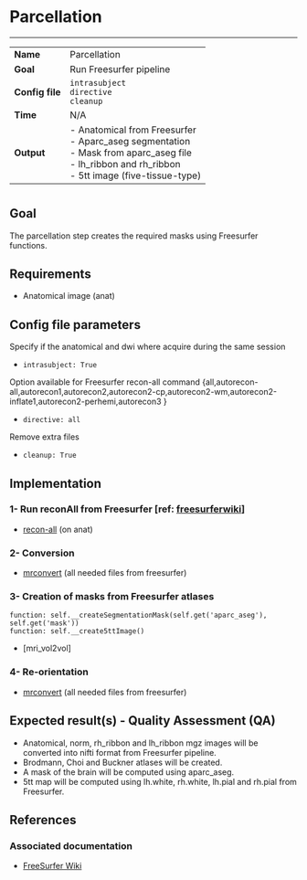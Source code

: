 # Parcellation
---

|                |                                                       |
|----------------|-------------------------------------------------------|
|**Name**        | Parcellation                                          |
|**Goal**        | Run Freesurfer pipeline                               |
|**Config file** | `intrasubject` <br />`directive`<br />`cleanup` |
|**Time**        | N/A                                                   |
|**Output**      | - Anatomical from Freesurfer <br> - Aparc_aseg segmentation <br> - Mask from aparc_aseg file <br> - lh_ribbon and rh_ribbon <br> - 5tt image (five-tissue-type)|

#

## Goal

The parcellation step creates the required masks using Freesurfer functions.

## Requirements

- Anatomical image (anat)

## Config file parameters

Specify if the anatomical and dwi where acquire during the same session<br />
- `intrasubject: True`<br />

Option available for Freesurfer recon-all command {all,autorecon-all,autorecon1,autorecon2,autorecon2-cp,autorecon2-wm,autorecon2-inflate1,autorecon2-perhemi,autorecon3 }<br />
- `directive: all`<br />

Remove extra files<br />
- `cleanup: True`
## Implementation

### 1- Run reconAll from Freesurfer [ref: [freesurferwiki](#wikiFS)]

- [recon-all](https://surfer.nmr.mgh.harvard.edu/fswiki/recon-all) (on anat)

### 2- Conversion

- [mrconvert](https://github.com/MRtrix3/mrtrix3/wiki/mrconvert) (all needed files from freesurfer)

### 3- Creation of masks from Freesurfer atlases

```{.python}
function: self.__createSegmentationMask(self.get('aparc_aseg'), self.get('mask'))
function: self.__create5ttImage()
```

- [mri_vol2vol]

### 4- Re-orientation

- [mrconvert](https://github.com/MRtrix3/mrtrix3/wiki/mrconvert) (all needed files from freesurfer)

## Expected result(s) - Quality Assessment (QA)

- Anatomical, norm, rh_ribbon and lh_ribbon mgz images will be converted into nifti format from Freesurfer pipeline.
- Brodmann, Choi and Buckner atlases will be created.
- A mask of the brain will be computed using aparc_aseg.
- 5tt map will be computed using lh.white, rh.white, lh.pial and rh.pial from Freesurfer.

## References

### Associated documentation

- <a name="wikiFS"></a>[FreeSurfer Wiki](http://freesurfer.net/fswiki)
